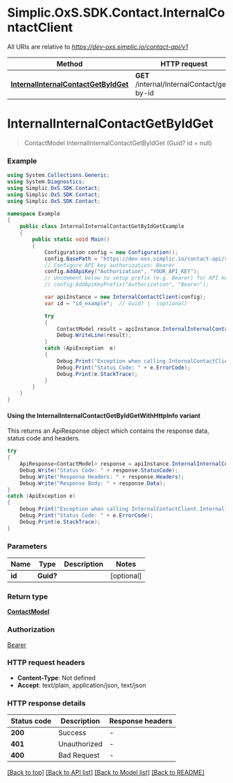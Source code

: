 # Simplic.OxS.SDK.Contact.InternalContactClient

All URIs are relative to *https://dev-oxs.simplic.io/contact-api/v1*

| Method | HTTP request | Description |
|--------|--------------|-------------|
| [**InternalInternalContactGetByIdGet**](InternalContactClient.md#internalinternalcontactgetbyidget) | **GET** /internal/InternalContact/get-by-id |  |

<a id="internalinternalcontactgetbyidget"></a>
# **InternalInternalContactGetByIdGet**
> ContactModel InternalInternalContactGetByIdGet (Guid? id = null)



### Example
```csharp
using System.Collections.Generic;
using System.Diagnostics;
using Simplic.OxS.SDK.Contact;
using Simplic.OxS.SDK.Contact;
using Simplic.OxS.SDK.Contact;

namespace Example
{
    public class InternalInternalContactGetByIdGetExample
    {
        public static void Main()
        {
            Configuration config = new Configuration();
            config.BasePath = "https://dev-oxs.simplic.io/contact-api/v1";
            // Configure API key authorization: Bearer
            config.AddApiKey("Authorization", "YOUR_API_KEY");
            // Uncomment below to setup prefix (e.g. Bearer) for API key, if needed
            // config.AddApiKeyPrefix("Authorization", "Bearer");

            var apiInstance = new InternalContactClient(config);
            var id = "id_example";  // Guid? |  (optional) 

            try
            {
                ContactModel result = apiInstance.InternalInternalContactGetByIdGet(id);
                Debug.WriteLine(result);
            }
            catch (ApiException  e)
            {
                Debug.Print("Exception when calling InternalContactClient.InternalInternalContactGetByIdGet: " + e.Message);
                Debug.Print("Status Code: " + e.ErrorCode);
                Debug.Print(e.StackTrace);
            }
        }
    }
}
```

#### Using the InternalInternalContactGetByIdGetWithHttpInfo variant
This returns an ApiResponse object which contains the response data, status code and headers.

```csharp
try
{
    ApiResponse<ContactModel> response = apiInstance.InternalInternalContactGetByIdGetWithHttpInfo(id);
    Debug.Write("Status Code: " + response.StatusCode);
    Debug.Write("Response Headers: " + response.Headers);
    Debug.Write("Response Body: " + response.Data);
}
catch (ApiException e)
{
    Debug.Print("Exception when calling InternalContactClient.InternalInternalContactGetByIdGetWithHttpInfo: " + e.Message);
    Debug.Print("Status Code: " + e.ErrorCode);
    Debug.Print(e.StackTrace);
}
```

### Parameters

| Name | Type | Description | Notes |
|------|------|-------------|-------|
| **id** | **Guid?** |  | [optional]  |

### Return type

[**ContactModel**](ContactModel.md)

### Authorization

[Bearer](../README.md#Bearer)

### HTTP request headers

 - **Content-Type**: Not defined
 - **Accept**: text/plain, application/json, text/json


### HTTP response details
| Status code | Description | Response headers |
|-------------|-------------|------------------|
| **200** | Success |  -  |
| **401** | Unauthorized |  -  |
| **400** | Bad Request |  -  |

[[Back to top]](#) [[Back to API list]](../README.md#documentation-for-api-endpoints) [[Back to Model list]](../README.md#documentation-for-models) [[Back to README]](../README.md)

